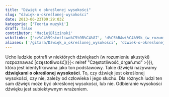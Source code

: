 ```yaml
---
title: "Dźwięk o określonej wysokości"
slug: "dźwięk-o-określonej-wysokości"
date: 2013-06-23T09:29:03Z
kategorie: ['Teoria muzyki']
draft: false
contributor: 'MaciejBlizinski'
wikilinks: ['cz%C4%99stotliwo%C5%9B%C4%87', 'd%C5%BAwi%C4%99k_(w_rozumieniu_akustyki)']
aliases: ['/gitara/Dźwięk_o_określonej_wysokości', 'dzwiek-o-okreslonej-wysokosci']
---
```

Ucho ludzkie potrafi w niektórych dźwiękach (w rozumieniu
akustyki)<!-- link nie odnosił się do niczego: 'Dźwięk o określonej wysokości' ('content/Dźwięk_o_określonej_wysokości.md') links to 'dźwięk_\\(w_rozumieniu_akustyki\\)' ('content/dźwięk_\\(w_rozumieniu_akustyki\\).md') and that does not exist --> rozpoznawać
[częstotliwość]({{< relref "Częstotliwość_drgań.md" >}}), która jest identyfikowana
jako ton podstawowy. Takie dźwięki nazywamy **dźwiękami o określonej
wysokości**. To, czy dźwięk jest określonej wysokości, czy nie, zależy
od człowieka i jego słuchu. Dla różnych ludzi ten sam dźwięk może być
określonej wysokości, lub nie. Odbieranie wysokości dźwięku jest
subiektywnym wrażeniem.

